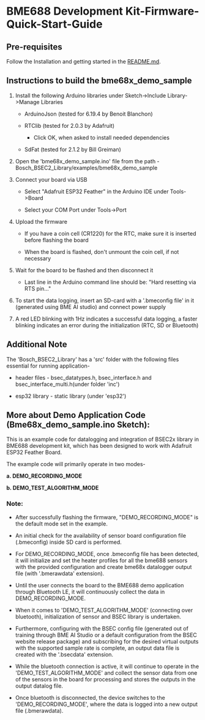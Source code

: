 # BME688 Development Kit-Firmware-Quick-Start-Guide

## Pre-requisites

Follow the Installation and getting started in the [README.md](../../README.md).

## Instructions to build the **bme68x_demo_sample**

1. Install the following Arduino libraries under Sketch->Include Library->Manage Libraries

	- ArduinoJson (tested for 6.19.4 by Benoit Blanchon)

	- RTClib (tested for 2.0.3 by Adafruit)

    	- Click OK, when asked to install needed dependencies

	- SdFat (tested for 2.1.2 by Bill Greiman)

2. Open the 'bme68x_demo_sample.ino' file from the path - Bosch_BSEC2_Library/examples/bme68x_demo_sample

3. Connect your board via USB

	- Select "Adafruit ESP32 Feather" in the Arduino IDE under Tools->Board

	- Select your COM Port under Tools->Port

5. Upload the firmware

	- If you have a coin cell (CR1220) for the RTC, make sure it is inserted before flashing the board

	- When the board is flashed, don't unmount the coin cell, if not necessary

5. Wait for the board to be flashed and then disconnect it

	- Last line in the Arduino command line should be: "Hard resetting via RTS pin..."

6. To start the data logging, insert an SD-card with a '.bmeconfig file' in it (generated using BME AI studio) and connect power supply
  
7. A red LED blinking with 1Hz indicates a successful data logging, a faster blinking indicates an error during the initialization (RTC, SD or Bluetooth)

## Additional Note

The 'Bosch_BSEC2_Library' has a 'src' folder with the following files essential for running application-

- header files - bsec_datatypes.h, bsec_interface.h and bsec_interface_multi.h(under folder 'inc')

- esp32 library - static library (under 'esp32')

## More about Demo Application Code (Bme68x_demo_sample.ino Sketch):

This is an example code for datalogging and integration of BSEC2x library in BME688 development kit,
which has been designed to work with Adafruit ESP32 Feather Board.

The example code will primarily operate in two modes-

**a. DEMO_RECORDING_MODE**

**b. DEMO_TEST_ALGORITHM_MODE**

### Note:

- After successfully flashing the firmware, "DEMO_RECORDING_MODE" is the default mode set in the example.

- An initial check for the availability of sensor board configuration file (.bmeconfig) inside SD card
is performed.

- For DEMO_RECORDING_MODE, once .bmeconfig file has been detected, it will initialize and set the heater profiles for all the bme688 sensors with the provided configuration and create bme68x datalogger output file (with '.bmerawdata' extension).

- Until the user connects the board to the BME688 demo application through Bluetooth LE, it will continuously collect the data in DEMO_RECORDING_MODE.

- When it comes to 'DEMO_TEST_ALGORITHM_MODE' (connecting over bluetooth), initialization of sensor and BSEC library is undertaken.

- Furthermore, configuring with the BSEC config file (generated out of training through BME AI Studio or a default configuration from the BSEC website release package) and subscribing for the desired virtual outputs with the supported sample rate is complete, an output data file is created with the '.bsecdata' extension.

- While the bluetooth connection is active, it will continue to operate in the 'DEMO_TEST_ALGORITHM_MODE' and collect the sensor data from one of the sensors in the board for processing and stores the outputs in the output datalog file.

- Once bluetooth is disconnected, the device switches to the 'DEMO_RECORDING_MODE', where the data is logged into a new  output file (.bmerawdata).
